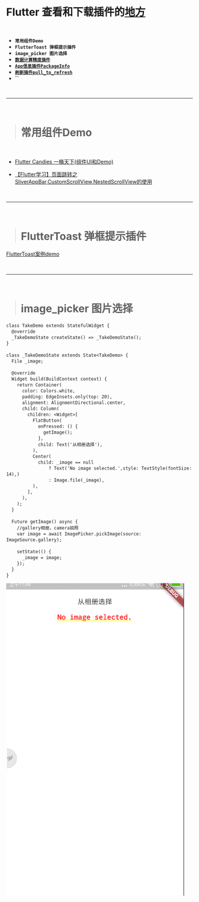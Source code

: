 # Flutter 查看和下载插件的[地方](https://pub.flutter-io.cn)

<br/>

- **`常用组件Demo`**
- **`FlutterToast 弹框提示插件`**
- **`image_picker 图片选择`**
- **[`数据计算精度插件`](https://github.com/Sky24n/common_utils)**
- **[`App信息插件PackageInfo`](https://www.bugcatt.com/archives/1634)**
- **[`刷新插件pull_to_refresh`](https://juejin.cn/post/6844903944573943821)**
- **``**



<br/>

***
<br/>


># 常用组件Demo
<br/>

- [Flutter Candies 一桶天下(组件UI和Demo)](https://juejin.im/post/6844903986370183175#heading-29)

- [【Flutter学习】页面跳转之SliverAppBar,CustomScrollView,NestedScrollView的使用](https://www.shuzhiduo.com/A/x9J2v8GZJ6/)


<br/>

***
<br/>



># FlutterToast 弹框提示插件
[FlutterToast案例demo](https://juejin.im/post/6844904166389710855)


<br/>

***
<br/>



># image_picker 图片选择


```
class TakeDemo extends StatefulWidget {
  @override
  _TakeDemoState createState() => _TakeDemoState();
}

class _TakeDemoState extends State<TakeDemo> {
  File _image;

  @override
  Widget build(BuildContext context) {
    return Container(
      color: Colors.white,
      padding: EdgeInsets.only(top: 20),
      alignment: AlignmentDirectional.center,
      child: Column(
        children: <Widget>[
          FlatButton(
            onPressed: () {
              getImage();
            },
            child: Text('从相册选择'),
          ),
          Center(
            child: _image == null
                ? Text('No image selected.',style: TextStyle(fontSize: 14),)
                : Image.file(_image),
          ),
        ],
      ),
    );
  }

  Future getImage() async {
    //gallery相册，camera拍照
    var image = await ImagePicker.pickImage(source: ImageSource.gallery);

    setState(() {
      _image = image;
    });
  }
}
```

![z8](./../Pictures/z8.gif)
